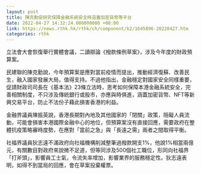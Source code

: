 ```yaml
---
layout: post
title: 陳克勤促研究保障金融系統安全時涵蓋加密貨幣等平台
date: 2022-04-27 14:32:24.000000000 +08:00
link: https://news.rthk.hk/rthk/ch/component/k2/1645896-20220427.htm
categories: rthk
---
```


立法會大會恢復舉行實體會議，二讀辯論《撥款條例草案》，涉及今年度的財政預算案。

民建聯的陳克勤說，今年預算案是應對當前疫情而提出，推動經濟復蘇、改善民生，融入國家發展大局，值得支持。不過他指出，金融穩定對國家安全同樣重要，促請財政司司長在《基本法》23條立法時，思考如何保障本港金融系統安全，完善相關制度，不只涉及傳統銀行或股市，亦應與時俱進，涵蓋加密貨幣、NFT等新興交易平台，防止不法份子藉此損害香港的利益。

金融界議員陳振英說，香港長期對內地及其他國家的「閉關」政策，阻礙人員流動，可能會損害本港國際金融中心的地位，但預算案沒有直接回應，需要政府在整體抗疫策略審時度勢，在應對「當前之急」與「長遠之需」兩者之間取得平衡。

社福界議員狄志遠不滿政府向社福機構削減整筆過撥款開支1%，他說1%相當兩億元，有關數目對政府來說微不足道，但等同涉及500個社工職位，形同向社福界「打斧頭」，影響員工士氣，令流失率增加，影響業界的服務穩定性。狄志遠表明，如得不到當局的回應，會在草案投棄權票。
